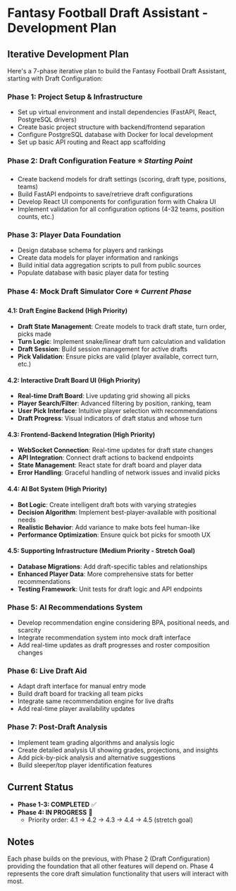 # Fantasy Football Draft Assistant - Development Plan

## Iterative Development Plan

Here's a 7-phase iterative plan to build the Fantasy Football Draft Assistant, starting with Draft Configuration:

### **Phase 1: Project Setup & Infrastructure**
- Set up virtual environment and install dependencies (FastAPI, React, PostgreSQL drivers)
- Create basic project structure with backend/frontend separation
- Configure PostgreSQL database with Docker for local development
- Set up basic API routing and React app scaffolding

### **Phase 2: Draft Configuration Feature** ⭐ *Starting Point*
- Create backend models for draft settings (scoring, draft type, positions, teams)
- Build FastAPI endpoints to save/retrieve draft configurations
- Develop React UI components for configuration form with Chakra UI
- Implement validation for all configuration options (4-32 teams, position counts, etc.)

### **Phase 3: Player Data Foundation**
- Design database schema for players and rankings
- Create data models for player information and rankings
- Build initial data aggregation scripts to pull from public sources
- Populate database with basic player data for testing

### **Phase 4: Mock Draft Simulator Core** ⭐ *Current Phase*

#### **4.1: Draft Engine Backend (High Priority)**
- **Draft State Management**: Create models to track draft state, turn order, picks made
- **Turn Logic**: Implement snake/linear draft turn calculation and validation
- **Draft Session**: Build session management for active drafts
- **Pick Validation**: Ensure picks are valid (player available, correct turn, etc.)

#### **4.2: Interactive Draft Board UI (High Priority)**
- **Real-time Draft Board**: Live updating grid showing all picks
- **Player Search/Filter**: Advanced filtering by position, ranking, team
- **User Pick Interface**: Intuitive player selection with recommendations
- **Draft Progress**: Visual indicators of draft status and whose turn

#### **4.3: Frontend-Backend Integration (High Priority)**
- **WebSocket Connection**: Real-time updates for draft state changes
- **API Integration**: Connect draft actions to backend endpoints
- **State Management**: React state for draft board and player data
- **Error Handling**: Graceful handling of network issues and invalid picks

#### **4.4: AI Bot System (High Priority)**
- **Bot Logic**: Create intelligent draft bots with varying strategies
- **Decision Algorithm**: Implement best-player-available with positional needs
- **Realistic Behavior**: Add variance to make bots feel human-like
- **Performance Optimization**: Ensure quick bot picks for smooth UX

#### **4.5: Supporting Infrastructure (Medium Priority - Stretch Goal)**
- **Database Migrations**: Add draft-specific tables and relationships
- **Enhanced Player Data**: More comprehensive stats for better recommendations
- **Testing Framework**: Unit tests for draft logic and API endpoints

### **Phase 5: AI Recommendations System**
- Develop recommendation engine considering BPA, positional needs, and scarcity
- Integrate recommendation system into mock draft interface
- Add real-time updates as draft progresses and roster composition changes

### **Phase 6: Live Draft Aid**
- Adapt draft interface for manual entry mode
- Build draft board for tracking all team picks
- Integrate same recommendation engine for live drafts
- Add real-time player availability updates

### **Phase 7: Post-Draft Analysis**
- Implement team grading algorithms and analysis logic
- Create detailed analysis UI showing grades, projections, and insights
- Add pick-by-pick analysis and alternative suggestions
- Build sleeper/top player identification features

## Current Status
- **Phase 1-3: COMPLETED** ✅
- **Phase 4: IN PROGRESS** 🚧 
  - Priority order: 4.1 → 4.2 → 4.3 → 4.4 → 4.5 (stretch goal)

## Notes
Each phase builds on the previous, with Phase 2 (Draft Configuration) providing the foundation that all other features will depend on. Phase 4 represents the core draft simulation functionality that users will interact with most.